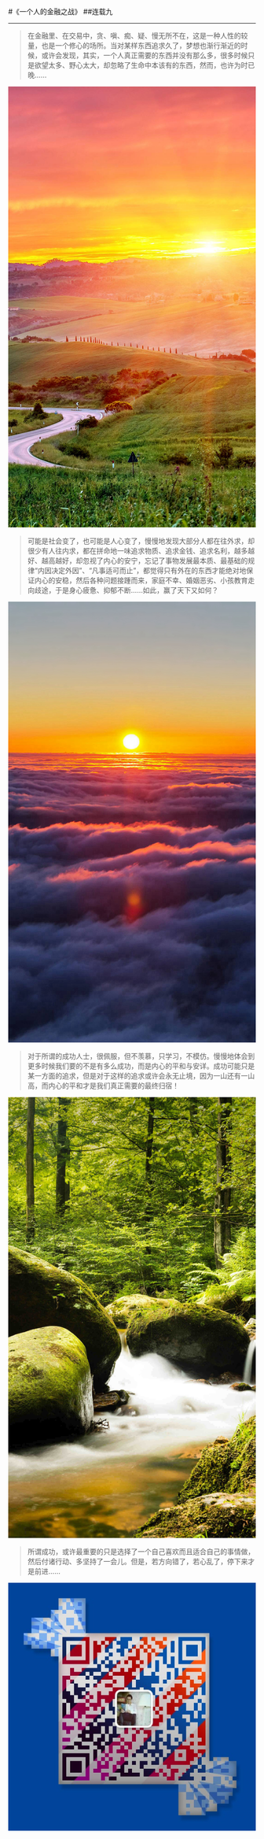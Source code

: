 #《一个人的金融之战》
##连载九
***
>在金融里、在交易中，贪、嗔、痴、疑、慢无所不在，这是一种人性的较量，也是一个修心的场所。当对某样东西追求久了，梦想也渐行渐近的时候，或许会发现，其实，一个人真正需要的东西并没有那么多，很多时候只是欲望太多、野心太大，却忽略了生命中本该有的东西，然而，也许为时已晚……﻿﻿﻿﻿﻿﻿﻿


![](./_image/magazine-unlock-01-2.3.450-bigpicture_01_71.jpg)
>可能是社会变了，也可能是人心变了，慢慢地发现大部分人都在往外求，却很少有人往内求，都在拼命地一味追求物质、追求金钱、追求名利，越多越好、越高越好，却忽视了内心的安宁，忘记了事物发展最本质、最基础的规律“内因决定外因”、“凡事适可而止”，都觉得只有外在的东西才能绝对地保证内心的安稳，然后各种问题接踵而来，家庭不幸、婚姻恶劣、小孩教育走向歧途，于是身心疲惫、抑郁不断……如此，赢了天下又如何？﻿﻿﻿﻿﻿﻿﻿

![](./_image/magazine-unlock-01-2.3.451-bigpicture_01_80.jpg)

> 对于所谓的成功人士，很佩服，但不羡慕，只学习，不模仿。慢慢地体会到更多时候我们要的不是有多么成功，而是内心的平和与安详。成功可能只是某一方面的追求，但是对于这样的追求或许会永无止境，因为一山还有一山高，而内心的平和才是我们真正需要的最终归宿！﻿﻿﻿﻿﻿﻿﻿

![](./_image/magazine-unlock-01-2.3.452-bigpicture_01_21.jpg)

> 所谓成功，或许最重要的只是选择了一个自己喜欢而且适合自己的事情做，然后付诸行动、多坚持了一会儿。但是，若方向错了，若心乱了，停下来才是前进……﻿﻿﻿﻿﻿﻿﻿﻿﻿﻿﻿
> 

![](./_image/weixinerweima.jpeg)
